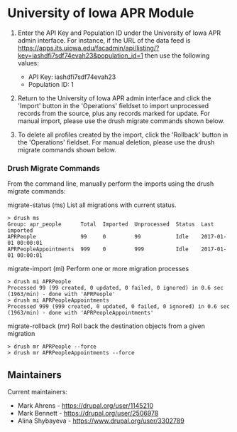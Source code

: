 # University of Iowa APR Module

1. Enter the API Key and Population ID under the University of Iowa APR admin interface. For instance, if the URL of the data feed is https://apps.its.uiowa.edu/facadmin/api/listing/?key=iashdfi7sdf74evah23&population_id=1 then use the following values:
   - API Key: iashdfi7sdf74evah23
   - Population ID: 1

2. Return to the University of Iowa APR admin interface and click the 'Import' button in the 'Operations' fieldset to import unprocessed records from the source, plus any records marked for update.
  For manual import, please use the drush migrate commands shown below.

3. To delete all profiles created by the import, click the 'Rollback' button in the 'Operations' fieldset.
  For manual deletion, please use the drush migrate commands shown below.

### Drush Migrate Commands

From the command line, manually perform the imports using the drush migrate commands:

migrate-status (ms) List all migrations with current status.
```
> drush ms
Group: apr_people      Total  Imported  Unprocessed  Status  Last imported
APRPeople              99     0         99           Idle    2017-01-01 00:00:01
APRPeopleAppointments  999    0         999          Idle    2017-01-01 00:00:01
```
migrate-import (mi) Perform one or more migration processes
```
> drush mi APRPeople
Processed 99 (99 created, 0 updated, 0 failed, 0 ignored) in 0.6 sec (1963/min) - done with 'APRPeople'
> drush mi APRPeopleAppointments
Processed 999 (999 created, 0 updated, 0 failed, 0 ignored) in 0.6 sec (1963/min) - done with 'APRPeopleAppointments'
```
migrate-rollback (mr) Roll back the destination objects from a given migration
```
> drush mr APRPeople --force
> drush mr APRPeopleAppointments --force
```

## Maintainers

Current maintainers:
 * Mark Ahrens - https://drupal.org/user/1145210
 * Mark Bennett - https://drupal.org/user/2506978
 * Alina Shybayeva - https://www.drupal.org/user/3302789
